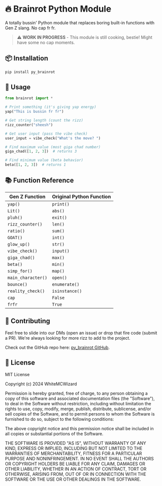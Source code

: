 # 🔥 Brainrot Python Module 

A totally bussin' Python module that replaces boring built-in functions with Gen Z slang. No cap fr fr.

> ⚠️ **WORK IN PROGRESS** - This module is still cooking, bestie! Might have some no cap moments.

## 📦 Installation

```bash
pip install py_brainrot
```

## 🚀 Usage

```python
from brainrot import *

# Print something (it's giving yap energy)
yap("This is bussin fr fr")

# Get string length (count the rizz)
rizz_counter("sheesh")

# Get user input (pass the vibe check)
user_input = vibe_check("What's the move? ")

# Find maximum value (most giga chad number)
giga_chad([1, 2, 3])  # returns 3

# Find minimum value (beta behavior)
beta([1, 2, 3])  # returns 1
```

## 📚 Function Reference

| Gen Z Function | Original Python Function |
|---------------|-------------------------|
| `yap()` | `print()` |
| `Lit()` | `abs()` |
| `pluh()` | `exit()` |
| `rizz_counter()` | `len()` |
| `ratio()` | `sum()` |
| `GOAT()` | `int()` |
| `glow_up()` | `str()` |
| `vibe_check()` | `input()` |
| `giga_chad()` | `max()` |
| `beta()` | `min()` |
| `simp_for()` | `map()` |
| `main_character()` | `open()` |
| `bounce()` | `enumerate()` |
| `reality_check()` | `isinstance()` |
| `cap` | `False` |
| `frfr` | `True` |

## 🤝 Contributing

Feel free to slide into our DMs (open an issue) or drop that fire code (submit a PR). We're always looking for more rizz to add to the project.

Check out the GitHub repo here: [py_brainrot GitHub](https://github.com/WhiteMCWizard/py_brainrot/).

## 📜 License

MIT License

Copyright (c) 2024 WhiteMCWizard

Permission is hereby granted, free of charge, to any person obtaining a copy
of this software and associated documentation files (the "Software"), to deal
in the Software without restriction, including without limitation the rights
to use, copy, modify, merge, publish, distribute, sublicense, and/or sell
copies of the Software, and to permit persons to whom the Software is
furnished to do so, subject to the following conditions:

The above copyright notice and this permission notice shall be included in all
copies or substantial portions of the Software.

THE SOFTWARE IS PROVIDED "AS IS", WITHOUT WARRANTY OF ANY KIND, EXPRESS OR
IMPLIED, INCLUDING BUT NOT LIMITED TO THE WARRANTIES OF MERCHANTABILITY,
FITNESS FOR A PARTICULAR PURPOSE AND NONINFRINGEMENT. IN NO EVENT SHALL THE
AUTHORS OR COPYRIGHT HOLDERS BE LIABLE FOR ANY CLAIM, DAMAGES OR OTHER
LIABILITY, WHETHER IN AN ACTION OF CONTRACT, TORT OR OTHERWISE, ARISING FROM,
OUT OF OR IN CONNECTION WITH THE SOFTWARE OR THE USE OR OTHER DEALINGS IN THE
SOFTWARE.
